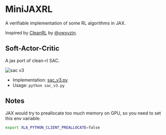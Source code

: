 # MiniJAXRL

A verifiable implementation of some RL algorithms in JAX.

Inspired by [CleanRL](https://github.com/vwxyzjn/cleanrl) by [@vwxyzjn](https://github.com/vwxyzjn).

## Soft-Actor-Critic

A jax port of clean-rl SAC.

![sac v3](https://spinningup.openai.com/en/latest/_images/math/c01f4994ae4aacf299a6b3ceceedfe0a14d4b874.svg)

- Implementation: [sac_v3.py](./sac_v3.py)
- Usage: `python sac_v3.py`

## Notes

JAX would try to preallocate too much memory on GPU, so you need to set this env variable:

```bash
export XLA_PYTHON_CLIENT_PREALLOCATE=false
```
